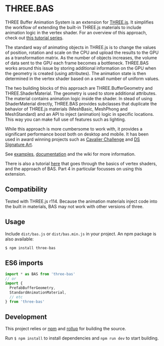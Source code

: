 # THREE.BAS
THREE Buffer Animation System is an extension for [THREE.js](https://github.com/mrdoob/three.js/). It simplifies the workflow of extending the built-in THREE.js materials to include animation logic in the vertex shader. For an overview of this approach, check out [this tutorial series](https://medium.com/@Zadvorsky/into-vertex-shaders-594e6d8cd804).

The standard way of animating objects in THREE.js is to change the values of position, rotation and scale on the CPU and upload the results to the GPU as a transformation matrix. As the number of objects increases, the volume of data sent to the GPU each frame becomes a bottleneck. THREE.BAS works around this issue by storing additional information on the GPU when the geometry is created (using attributes). The animation state is then determined in the vertex shader based on a small number of uniform values.

The two building blocks of this approach are THREE.BufferGeometry and THREE.ShaderMaterial. The geometry is used to store additional attributes. The material contains animation logic inside the shader. In stead of using ShaderMaterial directly, THREE.BAS provides subclasses that duplicate the behavior of THREE.js materials (MeshBasic, MeshPhong and MeshStandard) and an API to inject (animation) logic in specific locations. This way you can make full use of features such as lighting.

While this approach is more cumbersome to work with, it provides a significant performance boost both on desktop and mobile. It has been used in award winning projects such as [Cavalier Challenge](https://cavalierchallenge.com/) and [DS Signature Art](https://ds-signatureart.com/).

See [examples](http://three-bas-examples.surge.sh/), [documentation](http://three-bas-examples.surge.sh/docs/) and the wiki for more information.

There is also a tutorial [here](https://medium.com/@Zadvorsky/into-vertex-shaders-594e6d8cd804) that goes through the basics of vertex shaders, and the approach of BAS. Part 4 in particular focusses on using this extension.

## Compatibility
Tested with THREE.js r114. Because the animation materials inject code into the built in materials, BAS may not work with other versions of three.

## Usage
Include `dist/bas.js` or `dist/bas.min.js` in your project. An npm package is also available:

    $ npm install three-bas

## ES6 imports
```js
import * as BAS from 'three-bas'
// or
import {
  PrefabBufferGeometry,
  StandardAnimationMaterial,
  // etc
} from 'three-bas'
```

## Development
This project relies or [npm](https://www.npmjs.com/) and [rollup](https://rollupjs.org/) for building the source.

Run `$ npm install` to install dependencies and `npm run dev` to start building.
